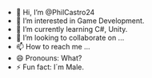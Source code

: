 - 👋 Hi, I’m @PhilCastro24
- 👀 I’m interested in Game Development.
- 🌱 I’m currently learning C#, Unity.
- 💞️ I’m looking to collaborate on ...
- 📫 How to reach me ...
- 😄 Pronouns: What?
- ⚡ Fun fact: I´m Male.

<!---
PhilCastro24/PhilCastro24 is a ✨ special ✨ repository because its `README.md` (this file) appears on your GitHub profile.
You can click the Preview link to take a look at your changes.
--->
